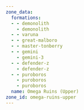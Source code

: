 ```yaml
---
zone_data:
  formations:
  - - demonolith
    - demonolith
  - - varuna
  - - great-malboro
  - - master-tonberry
  - - gemini
    - gemini-3
  - - defender-z
    - defender-z
  - - puroboros
    - puroboros
    - puroboros
  name: Omega Ruins (Upper)
zone_id: omega-ruins-upper
---
```

